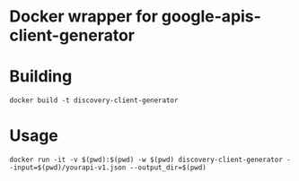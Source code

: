 # Docker wrapper for google-apis-client-generator

# Building

```
docker build -t discovery-client-generator
```

# Usage

```
docker run -it -v $(pwd):$(pwd) -w $(pwd) discovery-client-generator --input=$(pwd)/yourapi-v1.json --output_dir=$(pwd)
```

